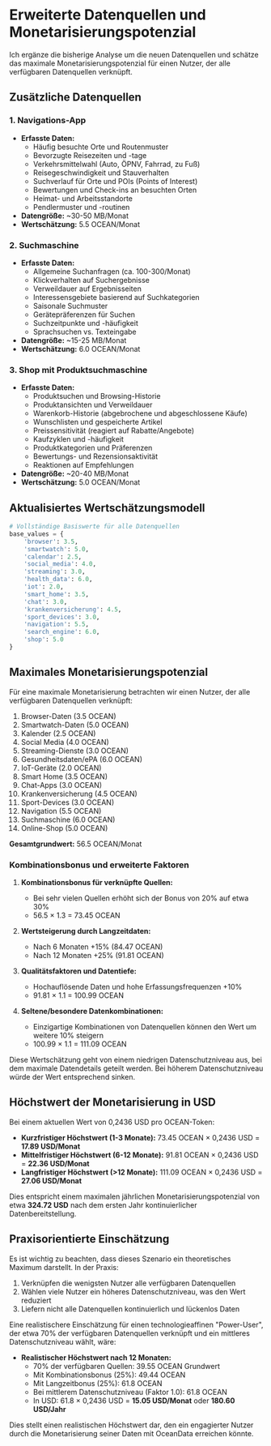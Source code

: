 # Erweiterte Datenquellen und Monetarisierungspotenzial

Ich ergänze die bisherige Analyse um die neuen Datenquellen und schätze das maximale Monetarisierungspotenzial für einen Nutzer, der alle verfügbaren Datenquellen verknüpft.

## Zusätzliche Datenquellen

### 1. Navigations-App
- **Erfasste Daten:**
  - Häufig besuchte Orte und Routenmuster
  - Bevorzugte Reisezeiten und -tage
  - Verkehrsmittelwahl (Auto, ÖPNV, Fahrrad, zu Fuß)
  - Reisegeschwindigkeit und Stauverhalten
  - Suchverlauf für Orte und POIs (Points of Interest)
  - Bewertungen und Check-ins an besuchten Orten
  - Heimat- und Arbeitsstandorte
  - Pendlermuster und -routinen
- **Datengröße:** ~30-50 MB/Monat
- **Wertschätzung:** 5.5 OCEAN/Monat
  
### 2. Suchmaschine
- **Erfasste Daten:**
  - Allgemeine Suchanfragen (ca. 100-300/Monat)
  - Klickverhalten auf Suchergebnisse
  - Verweildauer auf Ergebnisseiten
  - Interessensgebiete basierend auf Suchkategorien
  - Saisonale Suchmuster
  - Gerätepräferenzen für Suchen
  - Suchzeitpunkte und -häufigkeit
  - Sprachsuchen vs. Texteingabe
- **Datengröße:** ~15-25 MB/Monat
- **Wertschätzung:** 6.0 OCEAN/Monat

### 3. Shop mit Produktsuchmaschine
- **Erfasste Daten:**
  - Produktsuchen und Browsing-Historie
  - Produktansichten und Verweildauer
  - Warenkorb-Historie (abgebrochene und abgeschlossene Käufe)
  - Wunschlisten und gespeicherte Artikel
  - Preissensitivität (reagiert auf Rabatte/Angebote)
  - Kaufzyklen und -häufigkeit
  - Produktkategorien und Präferenzen
  - Bewertungs- und Rezensionsaktivität
  - Reaktionen auf Empfehlungen
- **Datengröße:** ~20-40 MB/Monat
- **Wertschätzung:** 5.0 OCEAN/Monat

## Aktualisiertes Wertschätzungsmodell

```python
# Vollständige Basiswerte für alle Datenquellen
base_values = {
    'browser': 3.5,
    'smartwatch': 5.0,
    'calendar': 2.5,
    'social_media': 4.0,
    'streaming': 3.0,
    'health_data': 6.0,
    'iot': 2.0,
    'smart_home': 3.5,
    'chat': 3.0,
    'krankenversicherung': 4.5,
    'sport_devices': 3.0,
    'navigation': 5.5,
    'search_engine': 6.0,
    'shop': 5.0
}
```

## Maximales Monetarisierungspotenzial

Für eine maximale Monetarisierung betrachten wir einen Nutzer, der alle verfügbaren Datenquellen verknüpft:

1. Browser-Daten (3.5 OCEAN)
2. Smartwatch-Daten (5.0 OCEAN)
3. Kalender (2.5 OCEAN)
4. Social Media (4.0 OCEAN)
5. Streaming-Dienste (3.0 OCEAN)
6. Gesundheitsdaten/ePA (6.0 OCEAN)
7. IoT-Geräte (2.0 OCEAN)
8. Smart Home (3.5 OCEAN)
9. Chat-Apps (3.0 OCEAN)
10. Krankenversicherung (4.5 OCEAN)
11. Sport-Devices (3.0 OCEAN)
12. Navigation (5.5 OCEAN)
13. Suchmaschine (6.0 OCEAN)
14. Online-Shop (5.0 OCEAN)

**Gesamtgrundwert:** 56.5 OCEAN/Monat

### Kombinationsbonus und erweiterte Faktoren

1. **Kombinationsbonus für verknüpfte Quellen:**
   - Bei sehr vielen Quellen erhöht sich der Bonus von 20% auf etwa 30%
   - 56.5 × 1.3 = 73.45 OCEAN

2. **Wertsteigerung durch Langzeitdaten:**
   - Nach 6 Monaten +15% (84.47 OCEAN)
   - Nach 12 Monaten +25% (91.81 OCEAN)

3. **Qualitätsfaktoren und Datentiefe:**
   - Hochauflösende Daten und hohe Erfassungsfrequenzen +10%
   - 91.81 × 1.1 = 100.99 OCEAN

4. **Seltene/besondere Datenkombinationen:**
   - Einzigartige Kombinationen von Datenquellen können den Wert um weitere 10% steigern
   - 100.99 × 1.1 = 111.09 OCEAN

Diese Wertschätzung geht von einem niedrigen Datenschutzniveau aus, bei dem maximale Datendetails geteilt werden. Bei höherem Datenschutzniveau würde der Wert entsprechend sinken.

## Höchstwert der Monetarisierung in USD

Bei einem aktuellen Wert von 0,2436 USD pro OCEAN-Token:

- **Kurzfristiger Höchstwert (1-3 Monate):** 73.45 OCEAN × 0,2436 USD = **17.89 USD/Monat**
- **Mittelfristiger Höchstwert (6-12 Monate):** 91.81 OCEAN × 0,2436 USD = **22.36 USD/Monat**
- **Langfristiger Höchstwert (>12 Monate):** 111.09 OCEAN × 0,2436 USD = **27.06 USD/Monat**

Dies entspricht einem maximalen jährlichen Monetarisierungspotenzial von etwa **324.72 USD** nach dem ersten Jahr kontinuierlicher Datenbereitstellung.

## Praxisorientierte Einschätzung

Es ist wichtig zu beachten, dass dieses Szenario ein theoretisches Maximum darstellt. In der Praxis:

1. Verknüpfen die wenigsten Nutzer alle verfügbaren Datenquellen
2. Wählen viele Nutzer ein höheres Datenschutzniveau, was den Wert reduziert
3. Liefern nicht alle Datenquellen kontinuierlich und lückenlos Daten

Eine realistischere Einschätzung für einen technologieaffinen "Power-User", der etwa 70% der verfügbaren Datenquellen verknüpft und ein mittleres Datenschutzniveau wählt, wäre:

- **Realistischer Höchstwert nach 12 Monaten:**
  - 70% der verfügbaren Quellen: 39.55 OCEAN Grundwert
  - Mit Kombinationsbonus (25%): 49.44 OCEAN
  - Mit Langzeitbonus (25%): 61.8 OCEAN
  - Bei mittlerem Datenschutzniveau (Faktor 1.0): 61.8 OCEAN
  - In USD: 61.8 × 0,2436 USD = **15.05 USD/Monat** oder **180.60 USD/Jahr**

Dies stellt einen realistischen Höchstwert dar, den ein engagierter Nutzer durch die Monetarisierung seiner Daten mit OceanData erreichen könnte.
